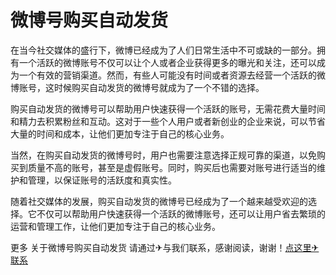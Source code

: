 # 微博号购买自动发货

在当今社交媒体的盛行下，微博已经成为了人们日常生活中不可或缺的一部分。拥有一个活跃的微博账号不仅可以让个人或者企业获得更多的曝光和关注，还可以成为一个有效的营销渠道。然而，有些人可能没有时间或者资源去经营一个活跃的微博账号，这时候购买自动发货的微博号就成为了一个不错的选择。

购买自动发货的微博号可以帮助用户快速获得一个活跃的账号，无需花费大量时间和精力去积累粉丝和互动。这对于一些个人用户或者新创业的企业来说，可以节省大量的时间和成本，让他们更加专注于自己的核心业务。

当然，在购买自动发货的微博号时，用户也需要注意选择正规可靠的渠道，以免购买到质量不高的账号，甚至是虚假账号。同时，购买后也需要对账号进行适当的维护和管理，以保证账号的活跃度和真实性。

随着社交媒体的发展，购买自动发货的微博号已经成为了一个越来越受欢迎的选择。它不仅可以帮助用户快速获得一个活跃的微博账号，还可以让用户省去繁琐的运营和管理工作，让他们更加专注于自己的核心业务。

更多 关于微博号购买自动发货 请通过✈与我们联系，感谢阅读，谢谢！[点这里✈联系](https://c.k02.cc)